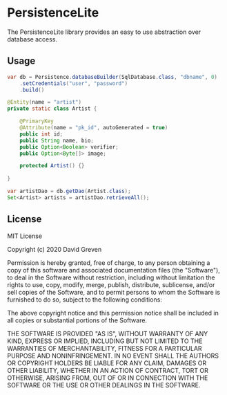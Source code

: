 # PersistenceLite

The PersistenceLite library provides an easy to use abstraction over database access.

## Usage

```java
var db = Persistence.databaseBuilder(SqlDatabase.class, "dbname", 0)
    .setCredentials("user", "password")
    .build()
```

```java
@Entity(name = "artist")
private static class Artist {

    @PrimaryKey
    @Attribute(name = "pk_id", autoGenerated = true)
    public int id;
    public String name, bio;
    public Option<Boolean> verifier;
    public Option<Byte[]> image;

    protected Artist() {}
    
}

var artistDao = db.getDao(Artist.class);
Set<Artist> artists = artistDao.retrieveAll();
```

## License

MIT License

Copyright (c) 2020 David Greven

Permission is hereby granted, free of charge, to any person obtaining a copy
of this software and associated documentation files (the "Software"), to deal
in the Software without restriction, including without limitation the rights
to use, copy, modify, merge, publish, distribute, sublicense, and/or sell
copies of the Software, and to permit persons to whom the Software is
furnished to do so, subject to the following conditions:

The above copyright notice and this permission notice shall be included in all
copies or substantial portions of the Software.

THE SOFTWARE IS PROVIDED "AS IS", WITHOUT WARRANTY OF ANY KIND, EXPRESS OR
IMPLIED, INCLUDING BUT NOT LIMITED TO THE WARRANTIES OF MERCHANTABILITY,
FITNESS FOR A PARTICULAR PURPOSE AND NONINFRINGEMENT. IN NO EVENT SHALL THE
AUTHORS OR COPYRIGHT HOLDERS BE LIABLE FOR ANY CLAIM, DAMAGES OR OTHER
LIABILITY, WHETHER IN AN ACTION OF CONTRACT, TORT OR OTHERWISE, ARISING FROM,
OUT OF OR IN CONNECTION WITH THE SOFTWARE OR THE USE OR OTHER DEALINGS IN THE
SOFTWARE.
